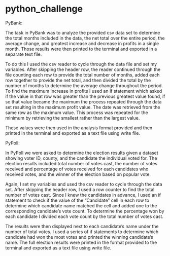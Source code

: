 # python_challenge

PyBank:

The task in PyBank was to analyze the provided csv data set to determine the total months included in the data, the net total over the entire period, the average change, and greatest increase and decrease in profits in a single month. Those results were then printed to the terminal and exported in a separate text file.

To do this I used the csv reader to cycle through the data file and set my variables. After skipping the header row, the reader continued through the file counting each row to provide the total number of months, added each row together to provide the net total, and then divided the total by the number of months to determine the average change throughout the period. To find the maximum increase in profits I used an if statement which asked if the value in that row was greater than the previous greatest value found, if so that value became the maximum the process repeated through the data set resulting in the maximum profit value. The date was retrieved from the same row as the maximum value. This process was repeated for the minimum by retrieving the smallest rather than the largest value.

These values were then used in the analysis format provided and then printed in the terminal and exported as a text file using write file.


PyPoll:

In PyPoll we were asked to determine the election results given a dataset showing voter ID, county, and the candidate the individual voted for. The election results included total number of votes cast, the number of votes received and percentage of votes received for each candidates who received votes, and the winner of the election based on popular vote.

Again, I set my variables and used the csv reader to cycle through the data set. After skipping the header row, I used a row counter to find the total number of votes cast. Since I knew the candidates in advance, I used an if statement to check if the value of the “Candidate” cell in each row to determine which candidate name matched the cell and added one to the corresponding candidate’s vote count. To determine the percentage won by each candidate I divided each vote count by the total number of votes cast.

The results were then displayed next to each candidate’s name under the number of total votes. I used a series of if statements to determine which candidate had won the most votes and printed the winning candidate’s name. The full election results were printed in the format provided to the terminal and exported as a text file using write file.
